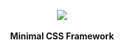 <p align="center">
  <img src="https://raw.githubusercontent.com/ryan-bush/trickle/master/img/trickle-36.png"><br><br>
  <b>Minimal CSS Framework</b>
</p>
